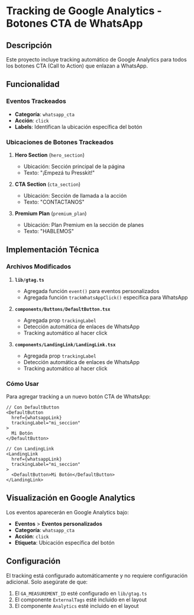 # Tracking de Google Analytics - Botones CTA de WhatsApp

## Descripción

Este proyecto incluye tracking automático de Google Analytics para todos los botones CTA (Call to Action) que enlazan a WhatsApp.

## Funcionalidad

### Eventos Trackeados

- **Categoría**: `whatsapp_cta`
- **Acción**: `click`
- **Labels**: Identifican la ubicación específica del botón

### Ubicaciones de Botones Trackeados

1. **Hero Section** (`hero_section`)

   - Ubicación: Sección principal de la página
   - Texto: "¡Empezá tu Presskit!"

2. **CTA Section** (`cta_section`)

   - Ubicación: Sección de llamada a la acción
   - Texto: "CONTACTANOS"

3. **Premium Plan** (`premium_plan`)
   - Ubicación: Plan Premium en la sección de planes
   - Texto: "HABLEMOS"

## Implementación Técnica

### Archivos Modificados

1. **`lib/gtag.ts`**

   - Agregada función `event()` para eventos personalizados
   - Agregada función `trackWhatsAppClick()` específica para WhatsApp

2. **`components/Buttons/DefaultButton.tsx`**

   - Agregada prop `trackingLabel`
   - Detección automática de enlaces de WhatsApp
   - Tracking automático al hacer click

3. **`components/LandingLink/LandingLink.tsx`**
   - Agregada prop `trackingLabel`
   - Detección automática de enlaces de WhatsApp
   - Tracking automático al hacer click

### Cómo Usar

Para agregar tracking a un nuevo botón CTA de WhatsApp:

```tsx
// Con DefaultButton
<DefaultButton
  href={whatsappLink}
  trackingLabel="mi_seccion"
>
  Mi Botón
</DefaultButton>

// Con LandingLink
<LandingLink
  href={whatsappLink}
  trackingLabel="mi_seccion"
>
  <DefaultButton>Mi Botón</DefaultButton>
</LandingLink>
```

## Visualización en Google Analytics

Los eventos aparecerán en Google Analytics bajo:

- **Eventos** > **Eventos personalizados**
- **Categoría**: `whatsapp_cta`
- **Acción**: `click`
- **Etiqueta**: Ubicación específica del botón

## Configuración

El tracking está configurado automáticamente y no requiere configuración adicional. Solo asegúrate de que:

1. El `GA_MEASUREMENT_ID` esté configurado en `lib/gtag.ts`
2. El componente `ExternalTags` esté incluido en el layout
3. El componente `Analytics` esté incluido en el layout
